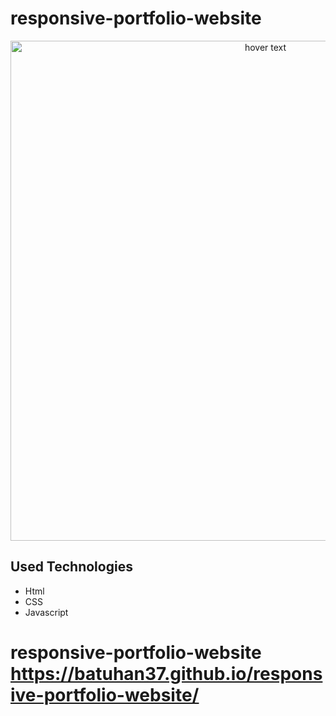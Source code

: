 # responsive-portfolio-website

<p align="center">
  <a href="https://batuhan37.github.io/responsive-portfolio-website/">
  <img src="https://r.resimlink.com/xig2vrjcbmy.png" width="800px" title="hover text">
  </a>
</p>

## Used Technologies

* Html
* CSS
* Javascript
# responsive-portfolio-website https://batuhan37.github.io/responsive-portfolio-website/
